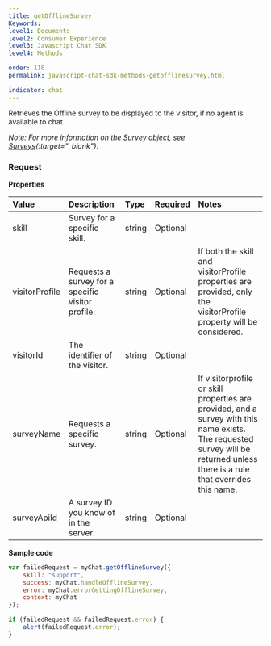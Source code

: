 ```yaml
---
title: getOfflineSurvey
Keywords:
level1: Documents
level2: Consumer Experience
level3: Javascript Chat SDK
level4: Methods

order: 110
permalink: javascript-chat-sdk-methods-getofflinesurvey.html

indicator: chat
---
```


Retrieves the Offline survey to be displayed to the visitor, if no agent is available to chat.

*Note: For more information on the Survey object, see [Surveys](consumer-experience-javascript-chat-surveys.html){:target="_blank"}.*

### Request

**Properties**

| Value | Description | Type | Required | Notes |
| :--- | :--- | :--- | :--- | :--- |
| skill	| Survey for a specific skill. | string | Optional | |
| visitorProfile | Requests a survey for a specific visitor profile. | string | Optional | If both the skill and visitorProfile properties are provided, only the visitorProfile property will be considered. | 
| visitorId | The identifier of the visitor. | string | Optional | |
| surveyName | Requests a specific survey. | string | Optional  | If visitorprofile or skill properties are provided, and a survey with this name exists. The requested survey will be returned unless there is a rule that overrides this name. |
| surveyApiId | A survey ID you know of in the server. | string | Optional | |

**Sample code**

```javascript
var failedRequest = myChat.getOfflineSurvey({
    skill: "support",
    success: myChat.handleOfflineSurvey,
    error: myChat.errorGettingOfflineSurvey,
    context: myChat
});

if (failedRequest && failedRequest.error) {
    alert(failedRequest.error);
}
```                                                                                                                    
